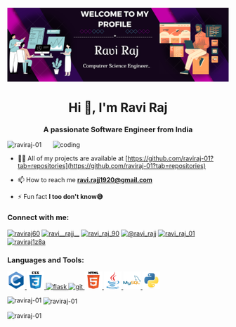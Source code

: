 ![logo](https://github.com/raviraj-01/raviraj-01/blob/main/Screenshot%20(2).png)
<h1 align="center">Hi 👋, I'm Ravi Raj</h1>
<h3 align="center">A passionate Software Engineer from India</h3>

<img align="right" alt="coding" width="400" src="https://camo.githubusercontent.com/88adc7c88c9d3dba7479020846ed35d13410e3707c7f149e1c6140cc6beaef9a/68747470733a2f2f70687973696373677572756b756c2e66696c65732e776f726470726573732e636f6d2f323031392f30322f6368617261637465722d312e676966">

<p align="left"> <img src="https://komarev.com/ghpvc/?username=raviraj-01&label=Profile%20views&color=0e75b6&style=flat" alt="raviraj-01" /> </p>

- 👨‍💻 All of my projects are available at [https://github.com/raviraj-01?tab=repositories](https://github.com/raviraj-01?tab=repositories)

- 📫 How to reach me **ravi.rajj1920@gmail.com**

- ⚡ Fun fact **I too don't know😅**

<h3 align="left">Connect with me:</h3>
<p align="left">
<a href="https://linkedin.com/in/raviraj60" target="blank"><img align="center" src="https://raw.githubusercontent.com/rahuldkjain/github-profile-readme-generator/master/src/images/icons/Social/linked-in-alt.svg" alt="raviraj60" height="30" width="40" /></a>
<a href="https://instagram.com/ravi__rajj__" target="blank"><img align="center" src="https://raw.githubusercontent.com/rahuldkjain/github-profile-readme-generator/master/src/images/icons/Social/instagram.svg" alt="ravi__rajj__" height="30" width="40" /></a>
<a href="https://www.codechef.com/users/ravi_raj_90" target="blank"><img align="center" src="https://cdn.jsdelivr.net/npm/simple-icons@3.1.0/icons/codechef.svg" alt="ravi_raj_90" height="30" width="40" /></a>
<a href="https://www.hackerrank.com/ravi_rajj" target="blank"><img align="center" src="https://raw.githubusercontent.com/rahuldkjain/github-profile-readme-generator/master/src/images/icons/Social/hackerrank.svg" alt="@ravi_rajj" height="30" width="40" /></a>
<a href="https://www.leetcode.com/ravi_raj_01" target="blank"><img align="center" src="https://raw.githubusercontent.com/rahuldkjain/github-profile-readme-generator/master/src/images/icons/Social/leet-code.svg" alt="ravi_raj_01" height="30" width="40" /></a>
<a href="https://auth.geeksforgeeks.org/user/raviraj1z8a" target="blank"><img align="center" src="https://raw.githubusercontent.com/rahuldkjain/github-profile-readme-generator/master/src/images/icons/Social/geeks-for-geeks.svg" alt="raviraj1z8a" height="30" width="40" /></a>
</p>

<h3 align="left">Languages and Tools:</h3>
<p align="left"> <a href="https://www.cprogramming.com/" target="_blank" rel="noreferrer"> <img src="https://raw.githubusercontent.com/devicons/devicon/master/icons/c/c-original.svg" alt="c" width="40" height="40"/> </a> <a href="https://www.w3schools.com/css/" target="_blank" rel="noreferrer"> <img src="https://raw.githubusercontent.com/devicons/devicon/master/icons/css3/css3-original-wordmark.svg" alt="css3" width="40" height="40"/> </a> <a href="https://flask.palletsprojects.com/" target="_blank" rel="noreferrer"> <img src="https://www.vectorlogo.zone/logos/pocoo_flask/pocoo_flask-icon.svg" alt="flask" width="40" height="40"/> </a> <a href="https://git-scm.com/" target="_blank" rel="noreferrer"> <img src="https://www.vectorlogo.zone/logos/git-scm/git-scm-icon.svg" alt="git" width="40" height="40"/> </a> <a href="https://www.w3.org/html/" target="_blank" rel="noreferrer"> <img src="https://raw.githubusercontent.com/devicons/devicon/master/icons/html5/html5-original-wordmark.svg" alt="html5" width="40" height="40"/> </a> <a href="https://www.java.com" target="_blank" rel="noreferrer"> <img src="https://raw.githubusercontent.com/devicons/devicon/master/icons/java/java-original.svg" alt="java" width="40" height="40"/> </a> <a href="https://www.mysql.com/" target="_blank" rel="noreferrer"> <img src="https://raw.githubusercontent.com/devicons/devicon/master/icons/mysql/mysql-original-wordmark.svg" alt="mysql" width="40" height="40"/> </a> <a href="https://www.python.org" target="_blank" rel="noreferrer"> <img src="https://raw.githubusercontent.com/devicons/devicon/master/icons/python/python-original.svg" alt="python" width="40" height="40"/> </a> </p>

<p><img align="left" src="https://github-readme-stats.vercel.app/api/top-langs?username=raviraj-01&show_icons=true&locale=en&layout=compact" alt="raviraj-01" /></p>

<p>&nbsp;<img align="center" src="https://github-readme-stats.vercel.app/api?username=raviraj-01&show_icons=true&locale=en" alt="raviraj-01" /></p>

<p><img align="center" src="https://github-readme-streak-stats.herokuapp.com/?user=raviraj-01&" alt="raviraj-01" /></p>
